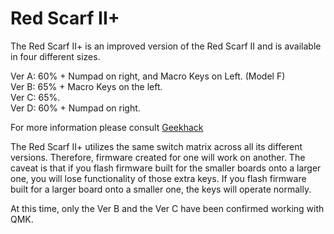 # Red Scarf II+

The Red Scarf II+ is an improved version of the Red Scarf II and is available in four different sizes. 

Ver A: 60% + Numpad on right, and Macro Keys on Left. (Model F)  
Ver B: 65% + Macro Keys on the left.  
Ver C: 65%.  
Ver D: 60% + Numpad on right.  

For more information please consult [Geekhack](https://geekhack.org/index.php?topic=74400.0)  

The Red Scarf II+ utilizes the same switch matrix across all its different versions. Therefore, firmware created for one will work on another. The caveat is that if you flash firmware built for the smaller boards onto a larger one, you will lose functionality of those extra keys. If you flash firmware built for a larger board onto a smaller one, the keys will operate normally. 

At this time, only the Ver B and the Ver C have been confirmed working with QMK. 

